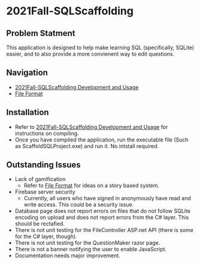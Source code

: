 # 2021Fall-SQLScaffolding

## Problem Statment
This application is designed to help make learning SQL (specifically, SQLite) easier, and to also provide a more convienent way to edit questions.

## Navigation
- [2021Fall-SQLScaffolding Development and Usage](ScaffoldingSQLProject-master/README.md)
- [File Format](ScaffoldingSQLProject-master/FILEFORMAT.md)

## Installation
- Refer to [2021Fall-SQLScaffolding Development and Usage](ScaffoldingSQLProject-master/README.md) for instructions on compiling. 
- Once you have compiled the application, run the executable file (Such as ScaffoldSQLProject.exe) and run it. No intstall required.

## Outstanding Issues
- Lack of gamification 
    * Refer to [File Format](ScaffoldingSQLProject-master/FILEFORMAT.md) for ideas on a story based system.
- Firebase server security
    * Currently, all users who have signed in anonymously have read and write access. This could be a security issue.
- Database page does not report errors on files that do not follow SQLite encoding on upload and does not report errors from the C# layer. This should be rectafied.
- There is not unit testing for the FileController ASP.net API (there is some for the C# layer, though).
- There is not unit testing for the QuestionMaker razor page.
- There is not a banner notifying the user to enable JavaScript.
- Documentation needs major improvement.
